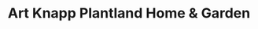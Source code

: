 ---
title: "Art Knapp Plantland Home & Garden"
url: /prince-george/art-knapp-plantland-home-and-garden/
shop: garden centre
---
